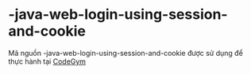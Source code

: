 # -java-web-login-using-session-and-cookie
Mã nguồn -java-web-login-using-session-and-cookie được sử dụng để thực hành tại [CodeGym](https://codegym.vn)
